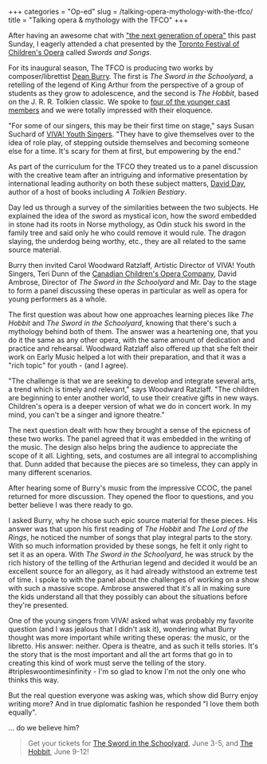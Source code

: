 +++
categories = "Op-ed"
slug = /talking-opera-mythology-with-the-tfco/
title = "Talking opera &amp; mythology with the TFCO"
+++

After having an awesome chat with ["the next generation of opera"](/tfco-opera-trek-the-next-generation/) this past Sunday, I eagerly attended a chat presented by the [Toronto Festival of Children's Opera](http://www.canadianchildrensopera.com/content/TFCO.html) called *Swords and Songs*.

For its inaugural season,  The TFCO is producing two works by composer/librettist [Dean Burry](/scene/people/dean-burry/). The first is *The Sword in the Schoolyard*, a retelling of the legend of King Arthur from the perspective of a group of students as they grow to adolescence, and the second is *The Hobbit*, based on the J. R. R. Tolkien classic. We spoke to [four of the younger cast members](/tfco-opera-trek-the-next-generation/) and we were totally impressed with their eloquence.

"For some of our singers, this may be their first time on stage," says Susan Suchard of [VIVA! Youth Singers](http://www.vivayouthsingers.com/). "They have to give themselves over to the idea of role play, of stepping outside themselves and becoming someone else for a time. It's scary for them at first, but empowering by the end."

As part of the curriculum for the TFCO they treated us to a panel discussion with the creative team after an intriguing and informative presentation by international leading authority on both these subject matters, [David Day](http://www.daviddaybooks.com/), author of a host of books including *A Tolkien Bestiary*.

Day led us through a survey of the similarities between the two subjects.  He explained the idea of the sword as mystical icon, how the sword embedded in stone had its roots in Norse mythology, as Odin stuck his sword in the family tree and said only he who could remove it would rule. The dragon slaying, the underdog being worthy, etc., they are all related to the same source material.

Burry then invited Carol Woodward Ratzlaff, Artistic Director of VIVA! Youth Singers, Teri Dunn of the [Canadian Children's Opera Company](/scene/companies/canadian-childrens-opera-company/), David Ambrose, Director of *The Sword in the Schoolyard* and Mr. Day to the stage to form a panel discussing these operas in particular as well as opera for young performers as a whole. 

The first question was about how one approaches learning pieces like *The Hobbit* and *The Sword in the Schoolyard*, knowing that there's such a mythology behind both of them. The answer was a heartening one, that you do it the same as any other opera, with the same amount of dedication and practice and rehearsal.  Woodward Ratzlaff also offered up that she felt their work on Early Music helped a lot with their preparation, and that it was a "rich topic" for youth - (and I agree).

"The challenge is that we are seeking to develop and integrate several arts, a trend which is timely and relevant," says Woodward Ratzlaff. "The children are beginning to enter another world, to use their creative gifts in new ways. Children's opera is a deeper version of what we do in concert work. In my mind, you can't be a singer and ignore theatre."

The next question dealt with how they brought a sense of the epicness of these two works. The panel agreed that it was embedded in the writing of the music. The design also helps bring the audience to appreciate the scope of it all. Lighting, sets, and costumes are all integral to accomplishing that. Dunn added that because the pieces are so timeless, they can apply in many different scenarios.

After hearing some of Burry's music from the impressive CCOC, the panel returned for more discussion. They opened the floor to questions, and you better believe I was there ready to go.

I asked Burry, why he chose such epic source material for these pieces. His answer was that upon his first reading of *The Hobbit* and *The Lord of the Rings*, he noticed the number of songs that play integral parts to the story. With so much information provided by these songs, he felt it only right to set it as an opera. With *The Sword in the Schoolyard*, he was struck by the rich history of the telling of the Arthurian legend and decided it would be an excellent source for an allegory, as it had already withstood an extreme test of time. I spoke to with the panel about the challenges of working on a show with such a massive scope. Ambrose answered that it's all in making sure the kids understand all that they possibly can about the situations before they're presented.

One of the young singers from VIVA! asked what was probably my favorite question (and I was jealous that I didn't ask it), wondering what Burry thought was more important while writing these operas: the music, or the libretto. His answer: neither. Opera is theatre, and as such it tells stories. It's the story that is the most important and all the art forms that go in to creating this kind of work must serve the telling of the story. #tripleswoontimesinfinity - I'm so glad to know I'm not the only one who thinks this way.

But the real question everyone was asking was, which show did Burry enjoy writing more? And in true diplomatic fashion he responded "I love them both equally".

... do we believe him?

>Get your tickets for [The Sword in the Schoolyard](http://www.canadianchildrensopera.com/content/sword-schoolyard.html), June 3-5, and [The Hobbit](http://www.canadianchildrensopera.com/content/hobbit.html-0), June 9-12!


